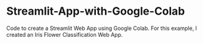 # Streamlit-App-with-Google-Colab

Code to create a Streamlit Web App using Google Colab. For this example, I created an Iris Flower Classification Web App.
